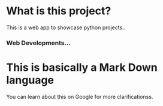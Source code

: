 # What is this project?
This is a web app to showcase python projects..

### Web Developments...

# This is basically a Mark Down language 

You can learn about this on Google for more
clarificationss.
